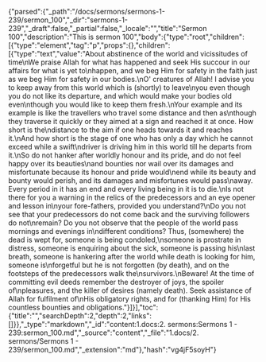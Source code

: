 {"parsed":{"_path":"/docs/sermons/sermons-1-239/sermon_100","_dir":"sermons-1-239","_draft":false,"_partial":false,"_locale":"","title":"Sermon 100","description":"This is sermon 100","body":{"type":"root","children":[{"type":"element","tag":"p","props":{},"children":[{"type":"text","value":"About abstinence of the world and vicissitudes of time\nWe praise Allah for what has happened and seek His succour in our affairs for what is yet to\nhappen, and we beg Him for safety in the faith just as we beg Him for safety in our bodies.\nO' creatures of Allah! I advise you to keep away from this world which is (shortly) to leave\nyou even though you do not like its departure, and which would make your bodies old even\nthough you would like to keep them fresh.\nYour example and its example is like the travellers who travel some distance and then as\nthough they traverse it quickly or they aimed at a sign and reached it at once. How short is the\ndistance to the aim if one heads towards it and reaches it.\nAnd how short is the stage of one who has only a day which he cannot exceed while a swift\ndriver is driving him in this world till he departs from it.\nSo do not hanker after worldly honour and its pride, and do not feel happy over its beauties\nand bounties nor wail over its damages and misfortunate because its honour and pride would\nend while its beauty and bounty would perish, and its damages and misfortunes would pass\naway. Every period in it has an end and every living being in it is to die.\nIs not there for you a warning in the relics of the predecessors and an eye opener and lesson in\nyour fore-fathers, provided you understand?\nDo you not see that your predecessors do not come back and the surviving followers do not\nremain? Do you not observe that the people of the world pass mornings and evenings in\ndifferent conditions? Thus, (somewhere) the dead is wept for, someone is being condoled,\nsomeone is prostrate in distress, someone is enquiring about the sick, someone is passing his\nlast breath, someone is hankering after the world while death is looking for him, someone is\nforgetful but he is not forgotten (by death), and on the footsteps of the predecessors walk the\nsurvivors.\nBeware! At the time of committing evil deeds remember the destroyer of joys, the spoiler of\npleasures, and the killer of desires (namely death). Seek assistance of Allah for fulfilment of\nHis obligatory rights, and for (thanking Him) for His countless bounties and obligations."}]}],"toc":{"title":"","searchDepth":2,"depth":2,"links":[]}},"_type":"markdown","_id":"content:1.docs:2. sermons:Sermons 1 - 239:sermon_100.md","_source":"content","_file":"1.docs/2. sermons/Sermons 1 - 239/sermon_100.md","_extension":"md"},"hash":"vg4jF5soyH"}